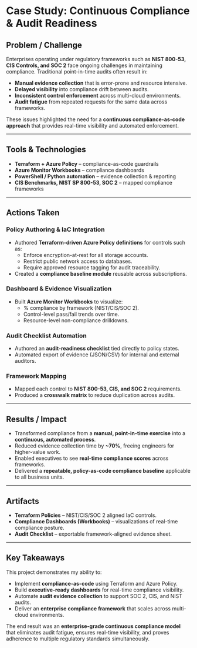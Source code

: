 # Case Study: Continuous Compliance & Audit Readiness

## Problem / Challenge

Enterprises operating under regulatory frameworks such as **NIST 800-53, CIS Controls, and SOC 2** face ongoing challenges in maintaining compliance. Traditional point-in-time audits often result in:

* **Manual evidence collection** that is error-prone and resource intensive.
* **Delayed visibility** into compliance drift between audits.
* **Inconsistent control enforcement** across multi-cloud environments.
* **Audit fatigue** from repeated requests for the same data across frameworks.

These issues highlighted the need for a **continuous compliance-as-code approach** that provides real-time visibility and automated enforcement.

---

## Tools & Technologies

* **Terraform + Azure Policy** – compliance-as-code guardrails  
* **Azure Monitor Workbooks** – compliance dashboards  
* **PowerShell / Python automation** – evidence collection & reporting  
* **CIS Benchmarks, NIST SP 800-53, SOC 2** – mapped compliance frameworks  

---

## Actions Taken

### Policy Authoring & IaC Integration
* Authored **Terraform-driven Azure Policy definitions** for controls such as:
  - Enforce encryption-at-rest for all storage accounts.  
  - Restrict public network access to databases.  
  - Require approved resource tagging for audit traceability.  
* Created a **compliance baseline module** reusable across subscriptions.  

### Dashboard & Evidence Visualization
* Built **Azure Monitor Workbooks** to visualize:
  - % compliance by framework (NIST/CIS/SOC 2).  
  - Control-level pass/fail trends over time.  
  - Resource-level non-compliance drilldowns.  

### Audit Checklist Automation
* Authored an **audit-readiness checklist** tied directly to policy states.  
* Automated export of evidence (JSON/CSV) for internal and external auditors.  

### Framework Mapping
* Mapped each control to **NIST 800-53, CIS, and SOC 2** requirements.  
* Produced a **crosswalk matrix** to reduce duplication across audits.  

---

## Results / Impact

* Transformed compliance from a **manual, point-in-time exercise** into a **continuous, automated process**.  
* Reduced evidence collection time by **~70%**, freeing engineers for higher-value work.  
* Enabled executives to see **real-time compliance scores** across frameworks.  
* Delivered a **repeatable, policy-as-code compliance baseline** applicable to all business units.  

---

## Artifacts

* **Terraform Policies** – NIST/CIS/SOC 2 aligned IaC controls.  
* **Compliance Dashboards (Workbooks)** – visualizations of real-time compliance posture.  
* **Audit Checklist** – exportable framework-aligned evidence sheet.  

---

## Key Takeaways

This project demonstrates my ability to:

* Implement **compliance-as-code** using Terraform and Azure Policy.  
* Build **executive-ready dashboards** for real-time compliance visibility.  
* Automate **audit evidence collection** to support SOC 2, CIS, and NIST audits.  
* Deliver an **enterprise compliance framework** that scales across multi-cloud environments.  

The end result was an **enterprise-grade continuous compliance model** that eliminates audit fatigue, ensures real-time visibility, and proves adherence to multiple regulatory standards simultaneously.
